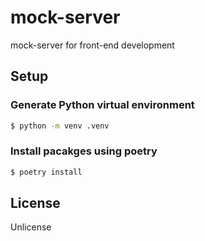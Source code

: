 # mock-server

mock-server for front-end development

## Setup

### Generate Python virtual environment

```bash
$ python -m venv .venv
```

### Install pacakges using poetry

```bash
$ poetry install
```

## License

Unlicense
